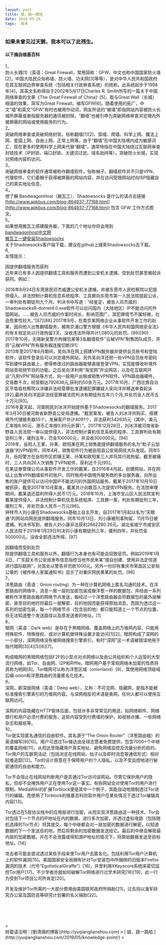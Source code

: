 ```yaml
---
layout: post  
title: 蛙，跳一跳哈 
date: 2019-05-26  
tags:  技术
---
```

### 如果未曾见过天鹅，我本可以了此残生。  
 
#### 以下摘自维基百科  
1，  
防火长城[1]（英语：Great Firewall，常用简称：GFW，中文也称中国国家防火墙[2]，中国大陆民众俗称墙、防火墙、功夫网[3]等等），是对中华人民共和国政府在其互联网边界审查系统（包括相关行政审查系统）的统称。此系统起步于1998年[4]，其英文名称得自于2002年5月17日Charles R. Smith所写的一篇关于中国网络审查的文章《The Great Firewall of China》[5]，取与Great Wall（长城）相谐的效果，简写为Great Firewall，缩写GFW[6]。随着使用的拓广，中文“墙”和英文“GFW”有时也被用作动词，网友所说的“被墙”即指网站内容被防火长城所屏蔽或者指服务器的通讯被封阻，“翻墙”也被引申为突破网络审查浏览境内外被屏蔽的网站或使用服务的行为。  
2，  
突破网络审查或突破网络封锁，俗称翻墙[1][2]、穿墙、爬墙、科学上网、魔法上网、爱国上网、自由上网、正常上网等。由于“翻墙”在中国大陆境内成为敏感词汇，现在更多的使用科学上网来代替“翻墙”，通常特指在中国大陆绕过互联网审查封锁技术（IP封锁、端口封锁、关键词过滤、域名劫持等），突破防火长城，实现对网络内容的访问。  
3，  
突破网络审查的软件通常被称作翻墙软件，俗称梯子。翻墙软件并不只是VPN、代理软件。它们着眼于获得被屏蔽的网站内容，并在访问受限网站时向ISP隐藏自己的真实地址信息。  
4，  
想了解 BandwagonHost（搬瓦工）、Shadowsocks 是什么的请点击链接 [http://www.apkbus.com/blog-864937-77168.html](http://www.apkbus.com/blog-864937-77168.html)  包含 GFW 工作方式图文。  
5，  
如果想用搬瓦工搭建服务器，下面的几个地址你将会用到  
[bandwagonhost中文网](https://www.bandwagonhost.net/)  
[搬瓦工一键安装Shadowsocks](https://kiwivm.64clouds.com/main-exec.php?mode=extras_shadowsocks)  
关于Shadowsocks客户端下载，建议在github上搜索Shadowsocks去下载。  
6,  
友情提示：  

因提供翻墙服务而获刑  
近年来已有多人因提供翻墙工具和服务而遭到公安机关逮捕，受到处罚甚至被起诉获刑。例如：  

2016年8月24日东莞居民邓杰威遭公安机关逮捕，并被东莞市人民检察院以犯提供侵入、非法控制计算机信息系统程序、工具罪向东莞市第一人民法院提起公诉，一审判处有期徒刑九个月。判决书中写道："经鉴定，被告人邓杰威的ShadowsocksR-dotnet4.0.exe软件可以访问国内（大陆地区）IP不能访问的外国网站。……被告人邓杰威的作案时间长，影响范围广，其犯罪情节不属轻微，社会危害性较大。”[87][88]
2017年9月，在南京某网络企业从事软件开发工作的赵某，因向他人出售翻墙服务，被南京浦口警方根据《中华人民共和国网络安全法》的有关规定处以行政拘留3天、没收违法所得共计1,080元的处罚。[89][90]  
2017年10月，无锡新吴警方拘捕包某等3名翻墙软件"云梯VPN"制售团队成员，并将“云梯VPN”所有服务器连接切断[91]  
2013年至2017年6月期间，吴向洋在网上搭建VPN服务器并提供会员账号和登陆软件，该软件登录后可以浏览境外网站，另外吴向洋还把一些VPN会员账号密码写到硬件路由器上，使得修改过的路由器能够直接登录VPN，实现能够收听境外网站音视频节目的功能。之后吴向洋利用“淘宝网”开设网店，以及在互联网开设“凡狗VPN”网站等方式，向一般用户出租或销售VPN软件、VPN路由器硬件，交易数千次，经营额达792638元,获利约50余万元。2017年10月，广西壮族自治区平南县检察院以涉嫌非法经营罪批准逮捕犯罪嫌疑人吴向洋并移送审查起诉[92],最终吴向洋因非法经营罪被法院判决有期徒刑五年六个月,并处罚金人民币五十万元[93]。  
2016年夏天起，河南网民刘冰洋开始提供基于Shadowsocks的翻墙服务。2017年3月30日被河南省新野县公安局逮捕。“截至案发，被告人刘冰洋共购买、搭建境外代理服务器55个，发展客户共计4091个，非法获利342635元（其中，美元汇率按6.90元、港币汇率按0.89元折算）”。2017年12月28日，刘冰洋被河南省新野县人民法院一审以提供侵入、非法控制计算机信息系统的程序、工具罪判处有期徒刑三年，缓刑五年，罚金100000元，并没收300000元。[94]  
2018年，岳阳人王某、孙某、欧阳某在网上销售能提供翻墙服务的名为“粒子云加速器”的VPN软件。同年4月，销售软件行为被岳阳县公安局网技大队发现。同年5月，岳阳警方在岳阳市区抓捕王某、孙某和欧阳某三人并将其行政拘留。截至被捕时，三人共向26人次销售了VPN软件，获利近千元[95]。  
在某证券管理公司从事软件开发工作的戴某，自2016年4月起，创建网站，并在网站上出售VPN翻墙软件的账户。同时租用中国境外服务商的多台服务器，向所出售的账户提供可以访问中国IP不能访问的外国网站服务。戴某于2017年10月10日被抓获，截至2017年10月案发，戴某共计向数百人次提供VPN服务。在法院审理期间，戴某退还盈利所得人民币1万元。2018年10月，上海市宝山区人民法院宣判戴某提供侵入、非法控制计算机信息系统程序、工具罪一案，判处有期徒刑三年，缓刑三年，并处罚金人民币一万元[96]。  
钟祥市人刘小康在Shadowsocks基础上自主开发，自2017年1月起以名为“天眼通”的网站向网民提供翻墙服务。同年10月13日，刘小康被刑事拘留，11月15日被逮捕。判决书写到，被告人刘小康非法获利2662280.26元。湖北省咸宁市咸安区人民法院于2019年1月29日判决刘小康有期徒刑三年，缓刑四年，并处罚金500000元，没收全部违法所得。[97] 

因翻墙而受到处罚  
除提供翻墙工具和服务以外，翻墙行为本身也有可能会招致惩罚。例如2019年1月4日，广东韶关市公安局发布信息指控当地市民朱某“擅自创建、使用非法定信道进行国际联网”，对其处以警告并罚款1000元。另外一份印有重庆市荣昌区公安局公章的《被传唤人家属通知书》显示了对重庆网民黄某的处罚。[98]  
7，  
洋葱路由（英语：Onion routing）为一种在计算机网络上匿名沟通的技术。在洋葱路由的网络中，消息一层一层的加密包装成像洋葱一样的数据包，并经由一系列被称作洋葱路由器的网络节点发送，每经过一个洋葱路由器会将数据包的最外层解密，直至目的地时将最后一层解密，目的地因而能获得原始消息。而因为透过这一系列的加密包装，每一个网络节点（包含目的地）都只能知道上一个节点的位置，但无法知道整个发送路径以及原发送者的地址。[1]  
8，  
暗网（英语：Dark web）是存在于黑暗网络、覆盖网络上的万维网内容，只能用特殊软件、特殊授权、或对计算机做特殊设置才能访问[1][2]。暗网构成了深网的一小部分，深网网络没有被网络搜索引擎索引，有时“深网”这一术语被错误地用于指代暗网[3][4][5][6][7]。  

构成暗网的黑暗网络包括F2F的小型点对点网络以及由公共组织和个人运营的大型流行网络，如Tor、自由网、I2P和Riffle。暗网用户基于常规网络未加密的性质将其称为明网[8]。Tor暗网可以称为洋葱区域（onionland）[9]，其使用网络顶级域后缀.onion和洋葱路由的流量匿名化技术。  
9，  
深网，即深层网络（英语：Deep web），又称：不可见网、隐藏网，是指不能被标准搜索引擎索引的万维网内容。与深网相反的术语是表网，任何人都可以使用互联网访问。  

深网的内容隐藏在HTTP窗体后面，包括许多非常常见的用途，如网络邮件、网络银行和用户必须付费的服务，这些内容受到付费墙的保护，如视频点播、一些网络杂志和报纸等。  
10，  
Tor是实现匿名通信的自由软件。其名源于“The Onion Router”（洋葱路由器）的英语缩写[9][10]。用户可透过Tor接达由全球志愿者免费提供，包含7000+个中继的覆盖网络[11]，从而达至隐藏用户真实地址、避免网络监控及流量分析的目的。Tor用户的互联网活动（包括浏览在线网站、帖子以及即时消息等通信形式）相对较难追踪[12]。Tor的设计原意在于保障用户的个人隐私，以及不受监控地进行秘密通信的自由和能力。  

Tor不会阻止在线网站判断用户是否通过Tor访问该网站。尽管它保护用户的隐私，但却不会掩饰用户正在使用Tor这一事实。有些网站会对使用Tor的用户进行限制。MediaWiki的扩展Torblock便是其中一个例子，其能自动地限制透过Tor进行的编辑。而使用了Torblock的维基百科则容许用户在某些情况下透过Tor编辑其内容[13]。  

Tor透过在5层协议栈中的应用层进行加密，从而实现洋葱路由这一种技术。Tor会对包括下一个节点的IP地址在内的数据，进行多次加密，并透过虚拟电路（包括随机选择的Tor节点）将其提交。每个中继都会对一层加密的数据进行解密，以知道数据的下一个发送目的地，然后将剩余的加密数据发送给它。最后的中继会解密最内层的加密数据，并在不会泄露或得知源IP地址的情况下，将原始数据发送至目标地址。[14]  

攻击者可能会尝试透过某些手段来使Tor用户去匿名化。包括利用Tor用户计算机上的软件漏洞[15]。美国国家安全局拥有针对Tor安装包中所捆绑的旧版本Firefox漏洞的技术（代号“EgotisticalGiraffe”）[16]，并曾利用XKeyscore系统来密切监控Tor用户[17]。不少学者亦就如何破解Tor网络进行过学术研究[18][19]，此一行为受到Tor项目公司所肯定[20]。  

开发及维护Tor所需的一大部分费用由美国联邦政府所捐助[21]，过去则以海军研究办公室及国防高等研究计划署的名义捐助[22]。  



<br/> 
<br/> 
<br/> 
<br/> 
> <br/> 
转载请注明：[劉清揚的博客](http://yuqianglianshou.com) » [ 蛙，跳一跳哈  ](http://yuqianglianshou.com/2019/05/knowledge-point/)  
> <br/>